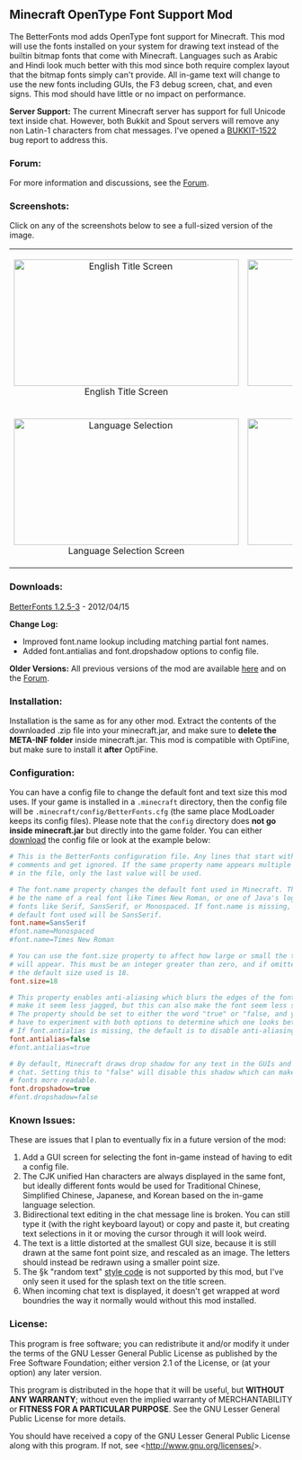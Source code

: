 ﻿## Minecraft OpenType Font Support Mod ##

The BetterFonts mod adds OpenType font support for Minecraft. This mod will use the fonts installed on your system for drawing text instead of the builtin bitmap fonts that come with Minecraft. Languages such as Arabic and Hindi look much better with this mod since both require complex layout that the bitmap fonts simply can't provide. All in-game text will change to use the new fonts including GUIs, the F3 debug screen, chat, and even signs. This mod should have little or no impact on performance.

**Server Support:**
The current Minecraft server has support for full Unicode text inside chat. However, both Bukkit and Spout servers will remove any non Latin-1 characters from chat messages. I've opened a [BUKKIT-1522](https://bukkit.atlassian.net/browse/BUKKIT-1522) bug report to address this.

### Forum: ###
For more information and discussions, see the [Forum](http://www.minecraftforum.net/topic/1142084-125-betterfonts-opentype-font-support/).

### Screenshots: ###
Click on any of the screenshots below to see a full-sized version of the image.

<table>
<tr>
<td>
<p align="center">
<img src="http://lh5.googleusercontent.com/-BSVTO520XtM/T30lcUsatWI/AAAAAAAAAzg/ruUVL9SL2_M/s853/title.png" alt="English Title Screen" width="400px" height="225px">
English Title Screen
</p>
</td>

<td>
<p align="center">
<img src="http://lh6.googleusercontent.com/-o1UQZEMqGoE/T33uk5tV4SI/AAAAAAAAA0c/sgPPCUxefzM/s851/options.png" alt="Arabic Options" width="400px" height="225px">
Options Screen in Arabic
</p>
</td>
</tr>

<tr>
<td>
<p align="center">
<img src="http://lh3.googleusercontent.com/-tKPfGw-A-bE/T33uk3ouJ0I/AAAAAAAAA0Y/xs25h0QEgdc/s851/lang.png" alt="Language Selection" width="400px" height="225px">
Language Selection Screen
</p>
</td>

<td>
<p align="center">
<img src="http://lh3.googleusercontent.com/-DeTb7J-ipGc/T30leXP8mxI/AAAAAAAAAz4/7MmCAuEUrCI/s852/debug.png" alt="F3 Debug Screen" width="400px" height="225px">
F3 Debug Screen
</p>
</td>
</tr>
</table>

### Downloads: ###
[BetterFonts 1.2.5-3](http://dev.bukkit.org/media/files/587/899/BetterFonts_1.2.5-3.zip) - 2012/04/15

**Change Log:**
* Improved font.name lookup including matching partial font names.
* Added font.antialias and font.dropshadow options to config file.

**Older Versions:** All previous versions of the mod are available [here](http://dev.bukkit.org/client-mods/betterfonts/files/) and on the [Forum](http://www.minecraftforum.net/topic/1142084-125-betterfonts-opentype-font-support/).

### Installation: ###
Installation is the same as for any other mod. Extract the contents of the downloaded .zip file into your minecraft.jar, and make sure to **delete the META-INF folder** inside minecraft.jar. This mod is compatible with OptiFine, but make sure to install it **after** OptiFine.

### Configuration: ###
You can have a config file to change the default font and text size this mod uses. If your game is installed in a `.minecraft` directory, then the config file will be `.minecraft/config/BetterFonts.cfg` (the same place ModLoader keeps its config files). Please note that the `config` directory does **not go inside minecraft.jar** but directly into the game folder. You can either [download](http://dev.bukkit.org/media/files/587/923/BetterFonts_Config.zip) the config file or look at the example below:
```ini
# This is the BetterFonts configuration file. Any lines that start with # are
# comments and get ignored. If the same property name appears multiple times
# in the file, only the last value will be used.

# The font.name property changes the default font used in Minecraft. This can
# be the name of a real font like Times New Roman, or one of Java's logical
# fonts like Serif, SansSerif, or Monospaced. If font.name is missing, the
# default font used will be SansSerif.
font.name=SansSerif
#font.name=Monospaced
#font.name=Times New Roman

# You can use the font.size property to affect how large or small the text
# will appear. This must be an integer greater than zero, and if omitted
# the default size used is 18.
font.size=18

# This property enables anti-aliasing which blurs the edges of the font to
# make it seem less jagged, but this can also make the font seem less sharp.
# The property should be set to either the word "true" or "false, and you'll
# have to experiment with both options to determine which one looks better.
# If font.antialias is missing, the default is to disable anti-aliasing.
font.antialias=false
#font.antialias=true

# By default, Minecraft draws drop shadow for any text in the GUIs and the
# chat. Setting this to "false" will disable this shadow which can make some
# fonts more readable.
font.dropshadow=true
#font.dropshadow=false
```

### Known Issues: ###
These are issues that I plan to eventually fix in a future version of the mod:
 1.  Add a GUI screen for selecting the font in-game instead of having to edit a config file.
 2.  The CJK unified Han characters are always displayed in the same font, but ideally different fonts would be used for Traditional Chinese, Simplified Chinese, Japanese, and Korean based on the in-game language selection.
 3.  Bidirectional text editing in the chat message line is broken. You can still type it (with the right keyboard layout) or copy and paste it, but creating text selections in it or moving the cursor through it will look weird.
 4.  The text is a little distorted at the smallest GUI size, because it is still drawn at the same font point size, and rescaled as an image. The letters should instead be redrawn using a smaller point size.
 5.  The §k "random text" [style code](http://wiki.vg/Chat#Styles) is not supported by this mod, but I've only seen it used for the splash text on the title screen.
 6.  When incoming chat text is displayed, it doesn't get wrapped at word boundries the way it normally would without this mod installed.

### License: ###
This program is free software; you can redistribute it and/or modify it under the terms of the GNU Lesser General Public License as published by the Free Software Foundation; either version 2.1 of the License, or (at your option) any later version.

This program is distributed in the hope that it will be useful, but **WITHOUT ANY WARRANTY**; without even the implied warranty of MERCHANTABILITY or **FITNESS FOR A PARTICULAR PURPOSE**. See the GNU Lesser General Public License for more details.

You should have received a copy of the GNU Lesser General Public License along with this program. If not, see <<http://www.gnu.org/licenses/>>.
